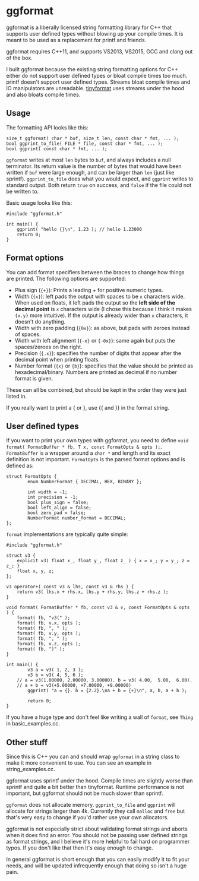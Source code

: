 # ggformat

ggformat is a liberally licensed string formatting library for C++ that
supports user defined types without blowing up your compile times. It is
meant to be used as a replacement for printf and friends.

ggformat requires C++11, and supports VS2013, VS2015, GCC and clang out
of the box.

[tinyformat]: https://github.com/c42f/tinyformat

I built ggformat because the existing string formatting options for C++
either do not support user defined types or bloat compile times too
much. printf doesn't support user defined types. Streams bloat compile
times and IO manipulators are unreadable. [tinyformat](tinyformat) uses
streams under the hood and also bloats compile times.


## Usage

The formatting API looks like this:

```
size_t ggformat( char * buf, size_t len, const char * fmt, ... );
bool ggprint_to_file( FILE * file, const char * fmt, ... );
bool ggprint( const char * fmt, ... );
```

`ggformat` writes at most `len` bytes to `buf`, and always includes a
null terminator. Its return value is the number of bytes that would have
been written if `buf` were large enough, and can be larger than `len`
(just like sprintf). `ggprint_to_file` does what you would expect, and
`ggprint` writes to standard output. Both return `true` on success, and
`false` if the file could not be written to.
	
Basic usage looks like this:

```
#include "ggformat.h"

int main() {
	ggprint( "hello {}\n", 1.23 ); // hello 1.23000
	return 0;
}
```


## Format options

You can add format specifiers between the braces to change how things
are printed. The following options are supported:

- Plus sign (`{+}`): Prints a leading + for positive numeric types.
- Width (`{x}`): left pads the output with spaces to be `x` characters
  wide. When used on floats, it left pads the output so the __left side
  of the decimal point__ is `x` characters wide (I chose this because I
  think it makes `{x.y}` more intuitive). If the output is already wider
  than `x` characters, it doesn't do anything.
- Width with zero padding (`{0x}`): as above, but pads with zeroes
  instead of spaces.
- Width with left alignment (`{-x}` or `{-0x}`): same again but puts the
  spaces/zeroes on the right.
- Precision (`{.x}`): specifies the number of digits that appear after
  the decimal point when printing floats.
- Number format (`{x}` or `{b}`): specifies that the value should be
  printed as hexadecimal/binary. Numbers are printed as decimal if no
  number format is given.

These can all be combined, but should be kept in the order they were
just listed in.

If you really want to print a { or }, use {{ and }} in the format
string.


## User defined types

If you want to print your own types with ggformat, you need to define
`void format( FormatBuffer * fb, T x, const FormatOpts & opts );`.
`FormatBuffer` is a wrapper around a `char *` and length and its exact
definition is not important. `FormatOpts` is the parsed format options
and is defined as:

```
struct FormatOpts {
        enum NumberFormat { DECIMAL, HEX, BINARY };

        int width = -1;
        int precision = -1;
        bool plus_sign = false;
        bool left_align = false;
        bool zero_pad = false;
        NumberFormat number_format = DECIMAL;
};
```

`format` implementations are typically quite simple:

```
#include "ggformat.h"

struct v3 {
	explicit v3( float x_, float y_, float z_ ) { x = x_; y = y_; z = z_; }
	float x, y, z;
};

v3 operator+( const v3 & lhs, const v3 & rhs ) {
	return v3( lhs.x + rhs.x, lhs.y + rhs.y, lhs.z + rhs.z );
}

void format( FormatBuffer * fb, const v3 & v, const FormatOpts & opts ) {
	format( fb, "v3(" );
	format( fb, v.x, opts );
	format( fb, ", " );
	format( fb, v.y, opts );
	format( fb, ", " );
	format( fb, v.z, opts );
	format( fb, ")" );
}

int main() {
        v3 a = v3( 1, 2, 3 );
        v3 b = v3( 4, 5, 6 );
	// a = v3(1.00000, 2.00000, 3.00000). b = v3( 4.00,  5.00,  6.00).
	// a + b = v3(+5.00000, +7.00000, +9.00000)
        ggprint( "a = {}. b = {2.2}.\na + b = {+}\n", a, b, a + b );

        return 0;
}
```

If you have a huge type and don't feel like writing a wall of `format`,
see `Thing` in basic_examples.cc.


## Other stuff

Since this is C++ you can and should wrap `ggformat` in a string class
to make it more convenient to use. You can see an example in
string_examples.cc.

ggformat uses sprintf under the hood. Compile times are slightly worse
than sprintf and quite a bit better than tinyformat. Runtime performance
is not important, but ggformat should not be much slower than sprintf.

`ggformat` does not allocate memory. `ggprint_to_file` and `ggprint`
will allocate for strings larger than 4k. Currently they call `malloc`
and `free` but that's very easy to change if you'd rather use your own
allocators.

ggformat is not especially strict about validating format strings and
aborts when it does find an error. You should not be passing user
defined strings as format strings, and I believe it's more helpful to
fail hard on programmer typos. If you don't like that then it's easy
enough to change.

In general ggformat is short enough that you can easily modify it to fit
your needs, and will be updated infrequently enough that doing so isn't
a huge pain.
